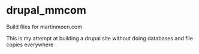 drupal_mmcom
============

Build files for martinmoen.com

This is my attempt at building a drupal site without doing databases and file copies everywhere
